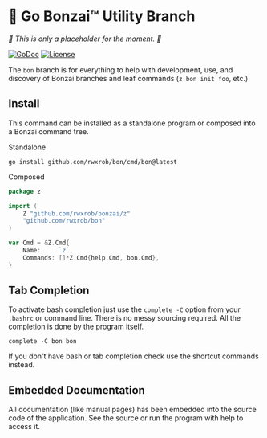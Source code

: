 # 🌳 Go Bonzai™ Utility Branch

*🚧 This is only a placeholder for the moment. 🚧*

[![GoDoc](https://godoc.org/github.com/rwxrob/bon?status.svg)](https://godoc.org/github.com/rwxrob/bon)
[![License](https://img.shields.io/badge/license-Apache2-brightgreen.svg)](LICENSE)

The `bon` branch is for everything to help with development, use, and
discovery of Bonzai branches and leaf commands (`z bon init foo`, etc.)

## Install

This command can be installed as a standalone program or composed into a
Bonzai command tree.

Standalone

```
go install github.com/rwxrob/bon/cmd/bon@latest
```

Composed

```go
package z

import (
	Z "github.com/rwxrob/bonzai/z"
	"github.com/rwxrob/bon"
)

var Cmd = &Z.Cmd{
	Name:     `z`,
	Commands: []*Z.Cmd{help.Cmd, bon.Cmd},
}
```

## Tab Completion

To activate bash completion just use the `complete -C` option from your
`.bashrc` or command line. There is no messy sourcing required. All the
completion is done by the program itself.

```
complete -C bon bon
```

If you don't have bash or tab completion check use the shortcut
commands instead.

## Embedded Documentation

All documentation (like manual pages) has been embedded into the source
code of the application. See the source or run the program with help to
access it.
